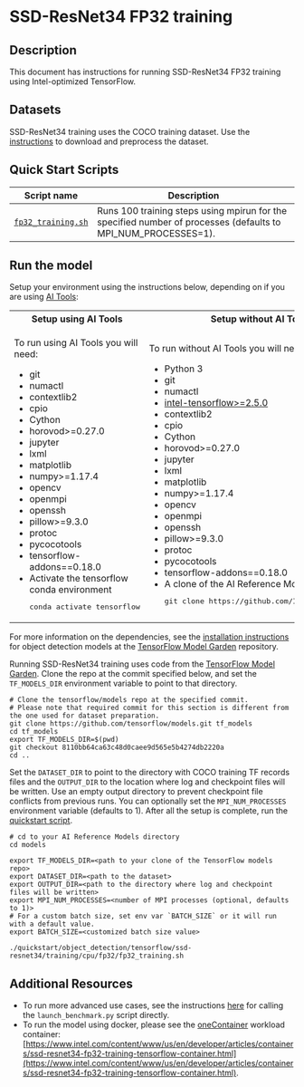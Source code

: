 <!--- 0. Title -->
# SSD-ResNet34 FP32 training

<!-- 10. Description -->
## Description

This document has instructions for running SSD-ResNet34 FP32 training using
Intel-optimized TensorFlow.

<!--- 30. Datasets -->
## Datasets

SSD-ResNet34 training uses the COCO training dataset. Use the [instructions](https://github.com/IntelAI/models/tree/master/datasets/coco/README_train.md) to download and preprocess the dataset.

<!--- 40. Quick Start Scripts -->
## Quick Start Scripts

| Script name | Description |
|-------------|-------------|
| [`fp32_training.sh`](/quickstart/object_detection/tensorflow/ssd-resnet34/training/cpu/fp32/fp32_training.sh) | Runs 100 training steps using mpirun for the specified number of processes (defaults to MPI_NUM_PROCESSES=1).  |

<!--- 50. Bare Metal -->
<!--- 50. AI Tools -->
## Run the model

Setup your environment using the instructions below, depending on if you are
using [AI Tools](/docs/general/tensorflow/AITools.md):

<table>
  <tr>
    <th>Setup using AI Tools</th>
    <th>Setup without AI Tools</th>
  </tr>
  <tr>
    <td>
      <p>To run using AI Tools you will need:</p>
      <ul>
        <li>git
        <li>numactl
        <li>contextlib2
        <li>cpio
        <li>Cython
        <li>horovod>=0.27.0
        <li>jupyter
        <li>lxml
        <li>matplotlib
        <li>numpy>=1.17.4
        <li>opencv
        <li>openmpi
        <li>openssh
        <li>pillow>=9.3.0
        <li>protoc
        <li>pycocotools
        <li>tensorflow-addons==0.18.0
        <li>Activate the tensorflow conda environment
        <pre>conda activate tensorflow</pre>
      </ul>
    </td>
    <td>
      <p>To run without AI Tools you will need:</p>
      <ul>
        <li>Python 3
        <li>git
        <li>numactl
        <li><a href="https://pypi.org/project/intel-tensorflow/">intel-tensorflow>=2.5.0</a>
        <li>contextlib2
        <li>cpio
        <li>Cython
        <li>horovod>=0.27.0
        <li>jupyter
        <li>lxml
        <li>matplotlib
        <li>numpy>=1.17.4
        <li>opencv
        <li>openmpi
        <li>openssh
        <li>pillow>=9.3.0
        <li>protoc
        <li>pycocotools
        <li>tensorflow-addons==0.18.0
        <li>A clone of the AI Reference Models repo<br />
        <pre>git clone https://github.com/IntelAI/models.git</pre>
      </ul>
    </td>
  </tr>
</table>

For more information on the dependencies, see the
[installation instructions](https://github.com/tensorflow/models/blob/8110bb64ca63c48d0caee9d565e5b4274db2220a/research/object_detection/g3doc/installation.md#installation)
for object detection models at the
[TensorFlow Model Garden](https://github.com/tensorflow/models) repository.

Running SSD-ResNet34 training uses code from the
[TensorFlow Model Garden](https://github.com/tensorflow/models).
Clone the  repo at the commit specified below, and set the `TF_MODELS_DIR` environment
variable to point to that directory.
```
# Clone the tensorflow/models repo at the specified commit.
# Please note that required commit for this section is different from the one used for dataset preparation.
git clone https://github.com/tensorflow/models.git tf_models
cd tf_models
export TF_MODELS_DIR=$(pwd)
git checkout 8110bb64ca63c48d0caee9d565e5b4274db2220a
cd ..
```

Set the `DATASET_DIR` to point to the directory with COCO training TF records
files and the `OUTPUT_DIR` to the location where log and checkpoint files will
be written. Use an empty output directory to prevent checkpoint file conflicts
from previous runs. You can optionally set the `MPI_NUM_PROCESSES` environment
variable (defaults to 1). After all the setup is complete, run the
[quickstart script](#quick-start-scripts).
```
# cd to your AI Reference Models directory
cd models

export TF_MODELS_DIR=<path to your clone of the TensorFlow models repo>
export DATASET_DIR=<path to the dataset>
export OUTPUT_DIR=<path to the directory where log and checkpoint files will be written>
export MPI_NUM_PROCESSES=<number of MPI processes (optional, defaults to 1)>
# For a custom batch size, set env var `BATCH_SIZE` or it will run with a default value.
export BATCH_SIZE=<customized batch size value>

./quickstart/object_detection/tensorflow/ssd-resnet34/training/cpu/fp32/fp32_training.sh
```

<!--- 90. Resource Links-->
## Additional Resources

* To run more advanced use cases, see the instructions [here](Advanced.md)
  for calling the `launch_benchmark.py` script directly.
* To run the model using docker, please see the [oneContainer](https://www.intel.com/content/www/us/en/developer/tools/software-catalog/containers.html)
  workload container:<br />
  [https://www.intel.com/content/www/us/en/developer/articles/containers/ssd-resnet34-fp32-training-tensorflow-container.html](https://www.intel.com/content/www/us/en/developer/articles/containers/ssd-resnet34-fp32-training-tensorflow-container.html).

